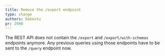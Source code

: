 ```yaml
---
title: Remove the /export endpoint
type: change
authors: Dakostu
pr: 2990
---
```


The REST API does not contain the `/export` and `/export/with-schemas`
endpoints anymore. Any previous queries using those endpoints have to be sent
to the `/query` endpoint now.
